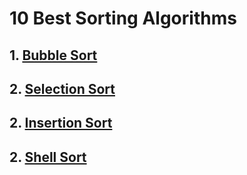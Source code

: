 # 10 Best Sorting Algorithms

## 1. [Bubble Sort](https://github.com/AlanTeeWeiLoon/10BestSortingAlgorithms/tree/main/bubble-sort)

## 2. [Selection Sort](https://github.com/AlanTeeWeiLoon/10BestSortingAlgorithms/tree/main/selection-sort)

## 2. [Insertion Sort](https://github.com/AlanTeeWeiLoon/10BestSortingAlgorithms/tree/main/insertion-sort)

## 2. [Shell Sort](https://github.com/AlanTeeWeiLoon/10BestSortingAlgorithms/tree/main/shell-sort)

